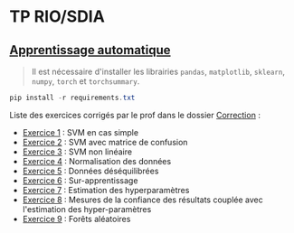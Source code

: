 # TP RIO/SDIA

## [Apprentissage automatique](Apprentissage_automatique/sujet.pdf)

> Il est nécessaire d'installer les librairies `pandas`, `matplotlib`, `sklearn`, `numpy`, `torch` et `torchsummary`.

```ps1
pip install -r requirements.txt
```

Liste des exercices corrigés par le prof dans le dossier [Correction](Apprentissage_automatique/Correction/) :

- [Exercice 1](Apprentissage_automatique/Correction/exo1Solution.py) : SVM en cas simple
- [Exercice 2](Apprentissage_automatique/Correction/exo2Solution.py) : SVM avec matrice de confusion
- [Exercice 3](Apprentissage_automatique/Correction/exo3Solution.py) : SVM non linéaire
- [Exercice 4](Apprentissage_automatique/Correction/exo4Solution.py) : Normalisation des données
- [Exercice 5](Apprentissage_automatique/Correction/exo5Solution.py) : Données déséquilibrées
- [Exercice 6](Apprentissage_automatique/Correction/exo6Solution.py) : Sur-apprentissage
- [Exercice 7](Apprentissage_automatique/Correction/exo7Solution.py) : Estimation des hyperparamètres
- [Exercice 8](Apprentissage_automatique/Correction/exo8Solution.py) : Mesures de la confiance des résultats couplée avec l'estimation des hyper-paramètres
- [Exercice 9](Apprentissage_automatique/Correction/exo9Solution2.py) : Forêts aléatoires
